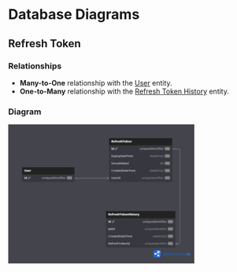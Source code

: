 # Database Diagrams

## Refresh Token

### Relationships

- **Many-to-One** relationship with the [User](../../domain/aggregates/Aggregate.User.md) entity.
- **One-to-Many** relationship with the [Refresh Token History](../../domain/entities/refresh-token/Entity.RefreshTokenHistory.md) entity.

### Diagram

<img src="../../images/database-diagrams/entities/diagram.refresh-token.png" alt="Refresh Token Diagram" width="75%"/>

